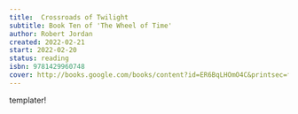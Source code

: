 ```yaml
---
title:  Crossroads of Twilight
subtitle: Book Ten of 'The Wheel of Time'
author: Robert Jordan
created: 2022-02-21
start: 2022-02-20
status: reading
isbn: 9781429960748
cover: http://books.google.com/books/content?id=ER6BqLHOmO4C&printsec=frontcover&img=1&zoom=1&edge=curl&source=gbs_api
---
```


templater!